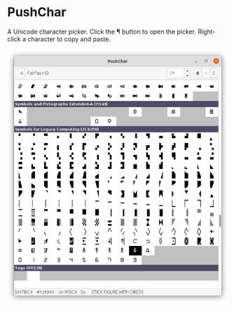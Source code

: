 # PushChar

A Unicode character picker. Click the ¶ button to open the picker. Right-click a character to copy and paste.

![](wiki/push.png)
